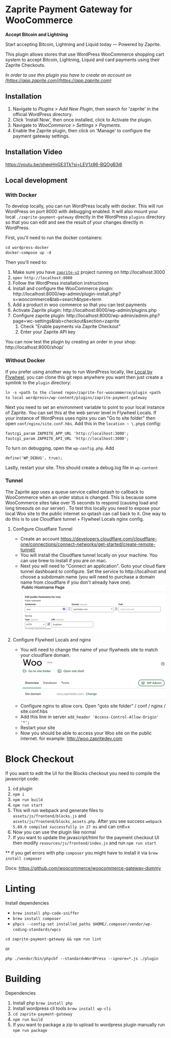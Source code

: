 # Zaprite Payment Gateway for WooCommerce

**Accept Bitcoin and Lightning**

Start accepting Bitcoin, Lightning and Liquid today — Powered by Zaprite.

This plugin allows stores that use WordPress WooCommerce shopping cart system to
accept Bitcoin, Lightning, Liquid and card payments using their Zaprite
Checkouts.

_In order to use this plugin you have to create an account on
[https://app.zaprite.com](https://app.zaprite.com)_

## Installation

1. Navigate to _Plugins > Add New Plugin_, then search for 'zaprite' in the
   official WordPress directory.
2. Click 'Install Now', then once installed, click to Activate the plugin.
3. Navigate to _WooCommerce > Settings > Payments_.
4. Enable the Zaprite plugin, then click on 'Manage' to configure the payment
   gateway settings.

## Installation Video

https://youtu.be/ohepHnGE3Tk?si=LEV1z86-BQOgB3i6

## Local development

### With Docker

To develop locally, you can run WordPress locally with docker. This will run
WordPress on port 8000 with debugging enabled. It will also mount your local
`./zaprite-payment-gateway` directly in the WordPress `plugins` directory so
that you can edit and see the result of your changes directly in WordPress.

First, you'll need to run the docker containers:

```
cd wordpress-docker
docker-compose up -d
```

Then you'll need to:

1. Make sure you have [`zaprite-v2`](https://github.com/ZapriteApp/zaprite-v2)
   project running on http://localhost:3000
1. `open http://localhost:8000`
1. Follow the WordPress installation instructions
1. Install and configure the WooCommerce plugin:
   http://localhost:8000/wp-admin/plugin-install.php?s=woocommerce&tab=search&type=term
1. Add a product in woo commerce so that you can test payments
1. Activate Zaprite plugin: http://localhost:8000/wp-admin/plugins.php
1. Configure zaprite plugin:
   http://localhost:8000/wp-admin/admin.php?page=wc-settings&tab=checkout&section=zaprite
    1. Check "Enable payments via Zaprite Checkout"
    1. Enter your Zaprite API key

You can now test the plugin by creating an order in your shop:
http://localhost:8000/shop/

### Without Docker

If you prefer using another way to run WordPress locally, like
[Local by Flywheel](https://localwp.com/), you can clone this git repo anywhere
you want then just create a symlink to the `plugin` directory:

```
ln -s <path to the cloned repo>/zaprite-for-woocommerce/plugin <path to local wordpress>/wp-content/plugins/zaprite-payment-gateway
```

Next you need to set an environment variable to point to your local instance of
Zaprite. You can set this at the web server level in Flywheel Locals. If your
instance of WordPress uses nginx you can "Go to site folder" then open
`conf/nginx/site.conf.hbs`. Add this in the `location ~ \.php$` config:

```
fastcgi_param ZAPRITE_APP_URL 'http://localhost:3000';
fastcgi_param ZAPRITE_API_URL 'http://localhost:3000';
```

To turn on debugging, open the `wp-config.php`. Add

```
define('WP_DEBUG', true);
```

Lastly, restart your site. This should create a debug.log file in `wp-content`

### Tunnel

The Zaprite app uses a queue service called qstash to callback to WooCommerce
when an order status is changed. This is because some WooCommerce sites take
over 15 seconds to respond (causing load and long timeouts on our server) . To
test this locally you need to expose your local Woo site to the public internet
so qstash can call back to it. One way to do this is to use Cloudflare tunnel +
Flywheel Locals nginx config.

1. Configure Cloudflare Tunnel

    - Create an account
      https://developers.cloudflare.com/cloudflare-one/connections/connect-networks/get-started/create-remote-tunnel/
    - You will install the Cloudflare tunnel locally on your machine. You can
      use brew to install if you are on mac.
    - Next you will need to "Connect an application". Goto your cloud flare
      tunnel dashboard to configure. Set the service to http://localhost and
      choose a subdomain name (you will need to purchase a domain name from
      cloudflare if you don't already have one).
      ![Cloudflare Image](./bin/cloudflare.png)

2. Configure Flywheel Locals and nginx
    - You will need to change the name of your flywheels site to match your
      cloudflare domain. ![Flywheel Image](./bin/flywheel.png)
    - Configure nginx to allow cors. Open "goto site folder" / conf / nginx /
      site.conf.hbs
    - Add this line in server `add_header 'Access-Control-Allow-Origin' '*';`
    - Restart your site
    - Now you should be able to access your Woo site on the public internet. for
      example: http://woo.zapritedev.com

# Block Checkout

If you want to edit the UI for the Blocks checkout you need to compile the
javascript code:

1. cd plugin
2. `npm i`
3. `npm run build`
4. `npm run start`
5. This will run webpack and generate files to `assets/js/frontend/blocks.js`
   and `assets/js/frontend/blocks_assets.php`. After you see success
   `webpack 5.89.0 compiled successfully in 27 ms` and can cntl+x
6. Now you can use the plugin like normal
7. If you want to update the javascript/html for the payment checkout UI then
   modify `resources/js/frontend/index.js` and run `npm run start`

\*\* if you get errors with php `composer` you might have to install it via
`brew install composer`

Docs: https://github.com/woocommerce/woocommerce-gateway-dummy

# Linting

Install dependencies

-   `brew install php-code-sniffer`
-   `brew install composer`
-   `phpcs --config-set installed_paths $HOME/.composer/vendor/wp-coding-standards/wpcs`

```
cd zaprite-payment-gateway && npm run lint
```

or

```
php ./vendor/bin/phpcbf --standard=WordPress --ignore=*.js ./plugin
```

# Building

Dependencies

1. Install php `brew install php`
2. Install wordpress cli tools `brew install wp-cli`
3. `cd zaprite-payment-gateway`
4. `npm run build`
5. If you want to package a zip to upload to wordpress plugin manually run
   `npm run package`
